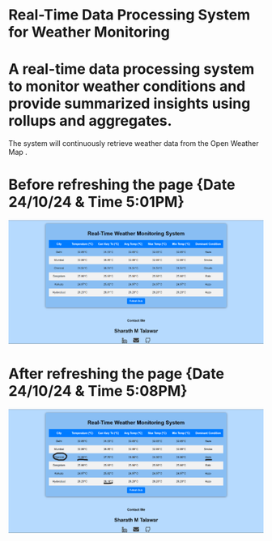 # Real-Time Data Processing System for Weather Monitoring

#  A real-time data processing system to monitor weather conditions and provide summarized insights using rollups and aggregates.

 The system will continuously retrieve weather data from the Open Weather Map .

# **Before refreshing the page {Date 24/10/24 & Time 5:01PM}** 
![Image Alt](https://github.com/sharath816/Weather_Monitor/blob/e36dd9985dd171f884c216217515535016bccfc5/Screenshot%202024-10-24%20170106.png)

# **After refreshing the page {Date 24/10/24 & Time 5:08PM}** 
![Image Alt](https://github.com/sharath816/Weather_Monitor/blob/16c10761c9829b1489cc4cbdaa4179b2c5e5655a/Screenshot%202024-10-24%20170822.png)
